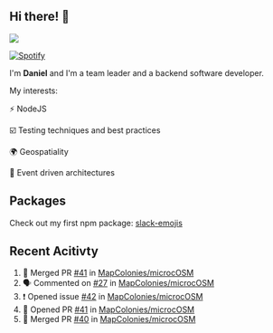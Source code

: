 ## Hi there! 👋

<p>
  <img src="https://github-readme-stats.vercel.app/api?username=syncush&theme=tokyonight">
</p>

[![Spotify](https://novatorem-rust.vercel.app/api/spotify)](https://open.spotify.com/user/syncush)

I'm **Daniel** and I'm a team leader and a backend software developer.

My interests:

⚡ NodeJS

☑️ Testing techniques and best practices

🌍 Geospatiality

🧠 Event driven architectures

## Packages
Check out my first npm package: [slack-emojis](https://www.npmjs.com/package/slack-emojis)

## Recent Acitivty
<!--START_SECTION:activity-->
1. 🎉 Merged PR [#41](https://github.com/MapColonies/microcOSM/pull/41) in [MapColonies/microcOSM](https://github.com/MapColonies/microcOSM)
2. 🗣 Commented on [#27](https://github.com/MapColonies/microcOSM/issues/27) in [MapColonies/microcOSM](https://github.com/MapColonies/microcOSM)
3. ❗️ Opened issue [#42](https://github.com/MapColonies/microcOSM/issues/42) in [MapColonies/microcOSM](https://github.com/MapColonies/microcOSM)
4. 💪 Opened PR [#41](https://github.com/MapColonies/microcOSM/pull/41) in [MapColonies/microcOSM](https://github.com/MapColonies/microcOSM)
5. 🎉 Merged PR [#40](https://github.com/MapColonies/microcOSM/pull/40) in [MapColonies/microcOSM](https://github.com/MapColonies/microcOSM)
<!--END_SECTION:activity-->
